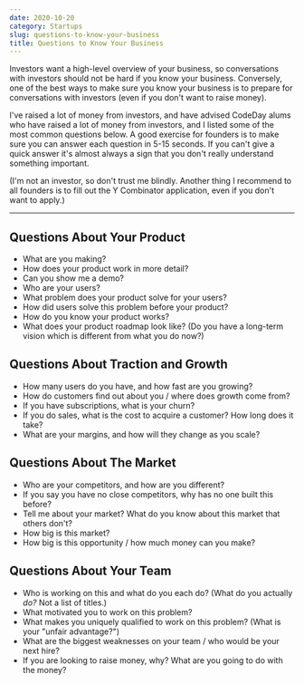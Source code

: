 ```yaml
---
date: 2020-10-20
category: Startups
slug: questions-to-know-your-business
title: Questions to Know Your Business
---
```


Investors want a high-level overview of your business, so conversations with investors should not be hard if you know your business.
Conversely, one of the best ways to make sure you know your business is to prepare for conversations with investors (even if you
don't want to raise money).

I've raised a lot of money from investors, and have advised CodeDay alums who have raised a lot of money from investors, and I
listed some of the most common questions below. A good exercise for founders is to make sure you can answer each question in 5-15
seconds. If you can't give a quick answer it's almost always a sign that you don't really understand something important.

(I'm not an investor, so don't trust me blindly. Another thing I recommend to all founders is to fill out the Y Combinator
application, even if you don't want to apply.)

---

## Questions About Your Product
- What are you making?
- How does your product work in more detail?
- Can you show me a demo?
- Who are your users?
- What problem does your product solve for your users?
- How did users solve this problem before your product?
- How do you know your product works?
- What does your product roadmap look like? (Do you have a long-term vision which is different from what you do now?)

## Questions About Traction and Growth
- How many users do you have, and how fast are you growing?
- How do customers find out about you / where does growth come from?
- If you have subscriptions, what is your churn?
- If you do sales, what is the cost to acquire a customer? How long does it take?
- What are your margins, and how will they change as you scale?

## Questions About The Market
- Who are your competitors, and how are you different?
- If you say you have no close competitors, why has no one built this before?
- Tell me about your market? What do you know about this market that others don't?
- How big is this market?
- How big is this opportunity / how much money can you make?

## Questions About Your Team
- Who is working on this and what do you each do? (What do you actually _do?_ Not a list of titles.)
- What motivated you to work on this problem?
- What makes you uniquely qualified to work on this problem? (What is your "unfair advantage?")
- What are the biggest weaknesses on your team / who would be your next hire?
- If you are looking to raise money, why? What are you going to do with the money?
